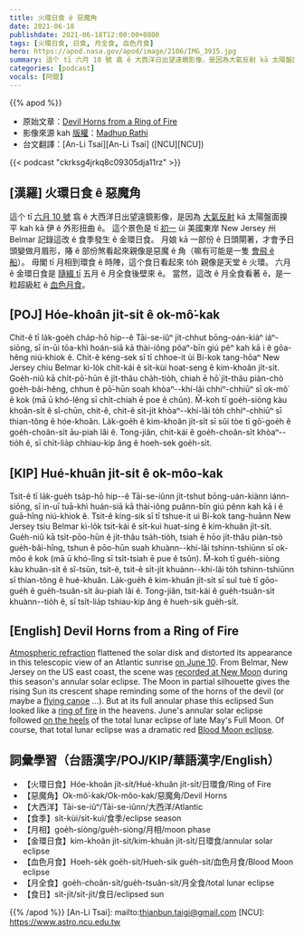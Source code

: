 ```yaml
---
title: 火環日食 ê 惡魔角
date: 2021-06-18
publishdate: 2021-06-18T12:00:00+0800
tags: [火環日食, 日食, 月全食, 血色月食]
hero: https://apod.nasa.gov/apod/image/2106/IMG_3915.jpg
summary: 這个 tī 六月 10 號 翕 ê 大西洋日出望遠鏡影像，是因為大氣反射 kā 太陽盤面搝平 kah kā 伊 ê 外形扭曲 ê。
categories: [podcast]
vocals: [阿錕]
---
```


{{% apod %}}

- 原始文章：[Devil Horns from a Ring of Fire](https://apod.nasa.gov/apod/ap210618.html)
- 影像來源 kah [版權][copyright]：[Madhup Rathi](mailto:firstname@creativesap.com)
- 台文翻譯：[An-Li Tsai][An-Li Tsai] ([NCU][NCU])

{{< podcast "ckrksg4jrkq8c09305dja11rz" >}}

## [漢羅] 火環日食 ê 惡魔角
這个 tī [六月 10 號][on June 10] 翕 ê 大西洋日出望遠鏡影像，是因為 [大氣反射][Atmospheric refraction] kā 太陽盤面搝平 kah kā 伊 ê 外形扭曲 ê。
這个景色是 tī [初一][recorded at New Moon] ùi 美國東岸 New Jersey 州 Belmar 記錄這改 ê 食季發生 ê 金環日食。
月娘 kā 一部份 ê 日頭閘著，才會予日頭變做月眉形，賰 ê 部份煞看起來親像是惡魔 ê 角（嘛有可能是一隻 [會飛 ê 船][flying canoe]）。
毋閣 tī 月相到環食 ê 時陣，這个食日看起來 to̍h 親像是天堂 ê 火環。
六月 ê 金環日食是 [隨綴 tī][on the heels t] 五月 ê 月全食後壁來 ê。
當然，這改 ê 月全食看著 ê，是一粒超級紅 ê [血色月食][Blood Moon eclipse t]。

## [POJ] Hóe-khoân ji̍t-si̍t ê ok-mô͘-kak
Chit-ê tī la̍k-goe̍h cha̍p-hō hip--ê Tāi-se-iûⁿ ji̍t-chhut bōng-oán-kiàⁿ iáⁿ-siōng, sī in-ūi tōa-khì hoán-siā kā thài-iông pôaⁿ-bīn giú pêⁿ kah kā i ê gōa-hêng niú-khiok ê.
Chit-ê kéng-sek sī tī chhoe-it ùi Bí-kok tang-hōaⁿ New Jersey chiu Belmar kì-lo̍k chit-kái ê si̍t-kùi hoat-seng ê kim-khoân ji̍t-si̍t.
Goe̍h-niû kā chi̍t-pō͘-hūn ê ji̍t-thâu cha̍h-tio̍h, chiah ē hō͘ ji̍t-thâu piàn-chò goe̍h-bâi-hêng, chhun ê pō͘-hūn soah khòaⁿ--khí-lâi chhiⁿ-chhiūⁿ sī ok-mô͘ ê kok (mā ū khó-lêng sī chi̍t-chiah ē poe ê chûn).
M̄-koh tī goe̍h-siòng kàu khoân-si̍t ê sî-chūn, chit-ê, chit-ê si̍t-ji̍t khòaⁿ--khí-lâi to̍h chhiⁿ-chhiūⁿ sī thian-tông ê hóe-khoân.
La̍k-goe̍h ê kim-khoân ji̍t-si̍t sī sûi tòe tī gō͘-goe̍h ê goe̍h-choân-si̍t āu-piah lâi ê.
Tong-jiân, chit-kái ê goe̍h-choân-si̍t khòaⁿ--tio̍h ê, sī chi̍t-lia̍p chhiau-kip âng ê hoeh-sek goe̍h-si̍t.


## [KIP] Hué-khuân ji̍t-si̍t ê ok-môo-kak
Tsit-ê tī la̍k-gue̍h tsa̍p-hō hip--ê Tāi-se-iûnn ji̍t-tshut bōng-uán-kiànn iánn-siōng, sī in-uī tuā-khì huán-siā kā thài-iông puânn-bīn giú pênn kah kā i ê guā-hîng niú-khiok ê.
Tsit-ê kíng-sik sī tī tshue-it uì Bí-kok tang-huānn New Jersey tsiu Belmar kì-lo̍k tsit-kái ê si̍t-kuì huat-sing ê kim-khuân ji̍t-si̍t.
Gue̍h-niû kā tsi̍t-pōo-hūn ê ji̍t-thâu tsa̍h-tio̍h, tsiah ē hōo ji̍t-thâu piàn-tsò gue̍h-bâi-hîng, tshun ê pōo-hūn suah khuànn--khí-lâi tshinn-tshiūnn sī ok-môo ê kok (mā ū khó-lîng sī tsi̍t-tsiah ē pue ê tsûn).
M̄-koh tī gue̍h-siòng kàu khuân-si̍t ê sî-tsūn, tsit-ê, tsit-ê si̍t-ji̍t khuànn--khí-lâi to̍h tshinn-tshiūnn sī thian-tông ê hué-khuân.
La̍k-gue̍h ê kim-khuân ji̍t-si̍t sī suî tuè tī gōo-gue̍h ê gue̍h-tsuân-si̍t āu-piah lâi ê.
Tong-jiân, tsit-kái ê gue̍h-tsuân-si̍t khuànn--tio̍h ê, sī tsi̍t-lia̍p tshiau-kip âng ê hueh-sik gue̍h-si̍t.



## [English] Devil Horns from a Ring of Fire

[Atmospheric refraction][Atmospheric refraction] flattened the solar disk and distorted its appearance in this telescopic view of an Atlantic sunrise [on June 10][on June 10].
From Belmar, New Jersey on the US east coast, the scene was [recorded at New Moon][recorded at New Moon] during this season's annular solar eclipse.
The Moon in partial silhouette gives the rising Sun its crescent shape reminding some of the horns of the devil (or maybe a [flying canoe][flying canoe] ...).
But at its full annular phase this eclipsed Sun looked like a [ring of fire][ring of fire] in the heavens.
June's annular solar eclipse followed [on the heels][on the heels e] of the total lunar eclipse of late May's Full Moon.
Of course, that total lunar eclipse was a dramatic red [Blood Moon eclipse][Blood Moon eclipse e].



## 詞彙學習（台語漢字/POJ/KIP/華語漢字/English）

- 【火環日食】Hóe-khoân ji̍t-si̍t/Hué-khuân ji̍t-si̍t/日環食/Ring of Fire
- 【惡魔角】Ok-mô͘-kak/Ok-môo-kak/惡魔角/Devil Horns
- 【大西洋】Tāi-se-iûⁿ/Tāi-se-iûnn/大西洋/Atlantic
- 【食季】si̍t-kùi/si̍t-kuì/食季/eclipse season
- 【月相】goe̍h-siòng/gue̍h-siòng/月相/moon phase
- 【金環日食】kim-khoân ji̍t-si̍t/kim-khuân ji̍t-si̍t/日環食/annular solar eclipse
- 【血色月食】Hoeh-se̍k goe̍h-si̍t/Hueh-si̍k gue̍h-si̍t/血色月食/Blood Moon eclipse
- 【月全食】goe̍h-choân-si̍t/gue̍h-tsuân-si̍t/月全食/total lunar eclipse
- 【食日】si̍t-ji̍t/si̍t-ji̍t/食日/eclipsed sun



{{% /apod %}}
[An-Li Tsai]: mailto:thianbun.taigi@gmail.com
[NCU]: https://www.astro.ncu.edu.tw

[copyright]: https://apod.nasa.gov/apod/fap/lib/about_apod.html#srapply
[Atmospheric refraction]:https://apod.nasa.gov/apod/ap170120.html
[on June 10]:https://svs.gsfc.nasa.gov/4910
[recorded at New Moon]:https://www.facebook.com/APOD.Sky/photos/a.3691846764252849/3691842077586651
[flying canoe]:https://fr.wikipedia.org/wiki/Chasse-galerie
[ring of fire]:https://apod.nasa.gov/apod/ap200615.html
[on the heels e]:https://apod.nasa.gov/apod/ap210612.html
[on the heels t]:https://apod.tw/daily/20210612/
[Blood Moon eclipse e]:https://apod.nasa.gov/apod/ap210604.html
[Blood Moon eclipse t]:https://apod.tw/daily/20210604/
